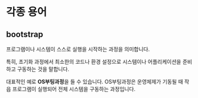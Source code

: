 # 각종 용어

## bootstrap

프로그램이나 시스템이 스스로 실행을 시작하는 과정을 의미합니다.

특히, 초기화 과정에서 최소한의 코드나 환경 설정으로 시스템이나 어플리케이션을 준비하고 구동하는 것을 말합니다.

대표적인 예로 **OS부팅과정**을 들 수 있습니다. OS부팅과정은 운영체제가 기동될 때 작읍 프로그램이 실행되어 전체 시스템을 구동하는 과정입니다.
